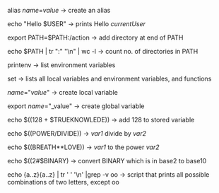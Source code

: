 alias _name_=_value_ -> create an alias

echo "Hello $USER" -> prints Hello _currentUser_

export PATH=$PATH:/action -> add directory at end of PATH

echo $PATH | tr ":" "\n" | wc -l -> count no. of directories in PATH

printenv -> list environment variables

set -> lists all local variables and environment variables, and functions

_name_="_value_" -> create local variable

export _name_="_value" -> create global variable

echo $((128 + $TRUEKNOWLEDE)) -> add 128 to stored variable

echo $((POWER/DIVIDE)) -> _var1_ divide by _var2_

echo $((BREATH**LOVE)) -> _var1_ to the power _var2_

echo $((2#$BINARY) -> convert BINARY which is in base2 to base10

echo {a..z}{a..z} | tr ' ' '\n' |grep -v oo -> script that prints all possible combinations of two letters, except oo


